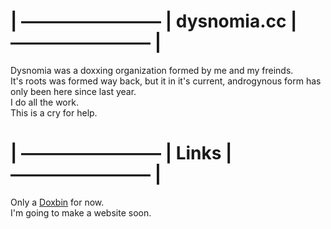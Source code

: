 # | ———————— | dysnomia.cc | ———————— |


Dysnomia was a doxxing organization formed by me and my freinds. <br>
It's roots was formed way back, but it in it's current, androgynous form has only been here since last year. <br>
I do all the work. <br>
This is a cry for help. 

# | ———————— | Links | ———————— |

Only a [Doxbin](https://doxbin.com/user/dysnomialol) for now. <br>
I'm going to make a website soon.



